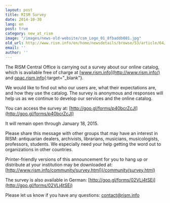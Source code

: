 ```yaml
---
layout: post
title: RISM Survey
date: 2014-10-30
lang: en
post: true
category: new_at_rism
image: "/images/news-old-website/csm_Logo_01_8fbaddb081.jpg"
old_url: http://www.rism.info/en/home/newsdetails/browse/53/article/64/rism-survey.html
email: ''
author: ''
---
```


The RISM Central Office is carrying out a survey about our online catalog, which is available free of charge at [www.rism.info](http://www.rism.info/) and [opac.rism.info](http://opac.rism.info/){:target="_blank"}.


We would like to find out who our users are, what their expectations are, and how they use the catalog. The survey is anonymous and responses will help us as we continue to develop our services and the online catalog.


You can access the survey at: [http://goo.gl/forms/p40bcrZcJI](http://goo.gl/forms/p40bcrZcJI)


It will remain open through January 18, 2015.


Please share this message with other groups that may have an interest in RISM: antiquarian dealers, archivists, librarians, musicians, musicologists, professors, students. We especially need your help getting the word out to organizations in other countries.


Printer-friendly versions of this announcement for you to hang up or distribute at your institution may be downloaded at: [http://www.rism.info/community/survey.html](/community/survey.html)


The survey is also available in German: [http://goo.gl/forms/02VLj4tSEj](http://goo.gl/forms/02VLj4tSEj)


Please let us know if you have any questions: [contact@rism.info](mailto:contact@rism.info)
